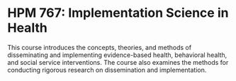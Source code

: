# HPM 767: Implementation Science in Health

This course introduces the concepts, theories, and methods of disseminating and implementing evidence-based health, behavioral health, and social service interventions. The course also examines the methods for conducting rigorous research on dissemination and implementation.